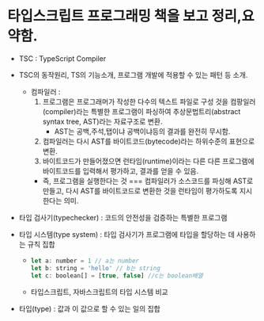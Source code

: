 # 타입스크립트 프로그래밍 책을 보고 정리,요약함.
- TSC : TypeScript Compiler
- TSC의 동작원리, TS의 기능소개, 프로그램 개발에 적용할 수 있는 패턴 등 소개.
  - 컴파일러 : 
    1) 프로그램은 프로그래머가 작성한 다수의 텍스트 파일로 구성 것을 컴팡일러(compiler)라는 특별한 프로그램이 파싱하여 추상문법트리(abstract syntax tree, AST)라는 자료구조로 변환.
        - AST는 공백,주석,탭이냐 공백이냐등의 결과를 완전히 무시함.
    2) 컴파일러는 다시 AST를 바이트코드(bytecode)라는 하위수준의 표현으로 변환.
    3) 바이트코드가 만들어졌으면 런타임(runtime)이라는 다른 다른 프로그램에 바이트코드를 입력해서 평가하고, 결과를 얻을 수 있음.
    - 즉, 프로그램을 실행한다는 것 === 컴파일러가 소스코드를 파싱해 AST로 만들고, 다시 AST를 바이트코드로 변환한 것을 런타임이 평가하도록 지시한다는 의미.

- 타입 검사기(typechecker) : 코드의 안전성을 검증하는 특별한 프로그램
- 타입 시스템(type system) : 타입 검사기가 프로그램에 타입을 할당하는 데 사용하는 규칙 집합
  - ```javascript
    let a: number = 1 // a는 number
    let b: string = 'hello' // b는 string
    let c: boolean[] = [true, false] //c는 boolean배열
    ```
  - 타입스크립트, 자바스크립트의 타입 시스템 비교
  
- 타입(type) : 값과 이 값으로 할 수 있는 일의 집합
